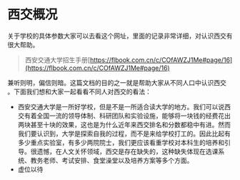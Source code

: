 # 西交概况

关于学校的具体参数大家可以去看这个网址，里面的记录非常详细，对认识西交有很大帮助。

> 西安交通大学招生手册[https://flbook.com.cn/c/COfAWZJ1Me#page/16](https://flbook.com.cn/c/COfAWZJ1Me#page/16)

兼听则明，偏信则暗。这篇文档的目的之一就是帮助大家从不同人口中认识西交 。下面我们想和大家一起看看不同人对西交的看法：

* 西安交通大学是一所好学校，但是不是一所适合读大学的地方。我们可以说西交有着全国一流的领导体制、科研团队和实验设施，能够将一块钱的经费花出两块甚至十块的效果，这也是为什么近年来西交排名和分数都稳中有进。然而我们要认识到，大学是探索自我的过程，而不是来给学校打工的。因此比起有多少重点实验室，有多少两院院士，我们更应该看重学校对本科生的培养和引导。很遗憾，在人文关怀领域，西交是存在缺失的，这种缺失体现在选课系统、教务老师、考试安排、食堂澡堂以及培养方案等多个方面。                                                                                                                &#x20;
* 虚位以待

















